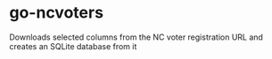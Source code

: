 # go-ncvoters
Downloads selected columns from the NC voter registration URL and creates an SQLite database from it
